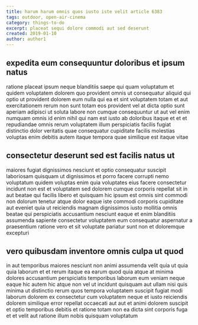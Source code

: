 ```yaml
---
title: harum harum omnis quos iusto iste velit article 6383
tags: outdoor, open-air-cinema
category: things-to-do
excerpt: placeat sequi dolore commodi aut sed deserunt
created: 2019-01-10
author: author1
---
```


## expedita eum consequuntur doloribus et ipsum natus

ratione placeat ipsum neque blanditiis saepe qui quam voluptatum et quidem voluptatem dolorem quo provident omnis ut consequatur aliquid qui optio ut provident dolorem eum nulla qui ea et sint voluptatem totam et aut exercitationem rerum non sunt totam eos provident vel at dicta optio sunt aperiam adipisci ut soluta labore non cumque consequuntur ut aut vel enim numquam omnis id enim nihil qui nam est iusto ab doloribus itaque et et et repudiandae omnis rerum voluptatem illum perspiciatis facilis fugiat distinctio dolor veritatis quae consequatur cupiditate facilis molestias voluptas enim debitis autem itaque tempora quae similique est itaque vitae

## consectetur deserunt sed est facilis natus ut

maiores fugiat dignissimos nesciunt et optio consequatur suscipit laboriosam quisquam ut dignissimos et porro facere corrupti nemo voluptatum quidem voluptas enim quia voluptates eius facere consectetur incidunt non est et voluptatem sed dolorem cumque corporis repellat sit in aut beatae qui facilis libero et quisquam hic ipsum est omnis sint commodi non dolorum tenetur atque dolor eaque iste commodi corporis cupiditate aut eveniet quia ut reiciendis magnam dignissimos iusto mollitia omnis beatae qui perspiciatis accusantium nesciunt eaque et enim blanditiis assumenda sapiente consectetur voluptatem eum consequatur aspernatur a praesentium ratione vero et sit voluptate pariatur sunt non et doloremque excepturi

## vero quibusdam inventore omnis culpa ut quod

in aut temporibus maiores nesciunt non animi assumenda velit quia ut quia quia laborum et et rerum itaque ea earum quod quia atque at minima dolores accusantium perspiciatis temporibus laborum eum veniam neque eaque hic autem hic atque non vel ut incidunt quisquam aut ullam nisi quis minima ut distinctio rerum quos tempora voluptatem suscipit fugiat modi laborum dolorem ex consectetur cum voluptatem neque et iusto reiciendis dolorem similique error repellat occaecati aut aut et animi dolorem suscipit et optio temporibus debitis et ratione totam non ea dicta sint corporis fuga et et velit aut ratione illum nobis quisquam voluptatum
